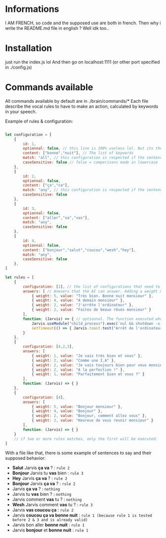 # Informations
I AM FRENCH, so code and the supposed use are both in french.
Then why i write the README.md file in english ? Well idk too..

# Installation
just run the index.js lol
And then go on localhost:1111 (or other port specified in ./config.js)

# Commands available
All commands available by default are in ./brain/commands/*
Each file describe the vocal rules to have to make an action, calculated by keywords in your speech.

Example of rules & configuration:
```js

let configuration = [
    {
        id: 1,
        optionnal: false, // this line is 100% useless lol. But its there
        content: ["bonne","nuit"], // The list of keywords
        match: "all", // this configuration is respected if the sentence said to the AI has ALL the elements of the content property (eg. "Bonne nuit Jarvis !")
        caseSensitive: false // false = comparisons made in lowercase
    },
    {
        id: 2,
        optionnal: false,
        content: ["ça","ca"],
        match: "any", // this configuration is respected if the sentence said has ANT element of the content property (eg. "Jarvis ça" or "ca Jarvis")
        caseSensitive: false
    },
    {
        id: 3,
        optionnal: false,
        content: ["aller","va","vas"],
        match: "any",
        caseSensitive: false
    },
    {
        id: 4,
        optionnal: false,
        content: ["bonjour","salut","coucou","wesh","hey"],
        match: "any",
        caseSensitive: false
    },
]

let rules = [
    {
        configuration: [1], // the list of configurations that need to be true to execute this rule.
        answers: [ // Anwsers that the AI can answer. Adding a weight make the sentence more chances to be used.
            { weight: 5, value: "Très bien. Bonne nuit monsieur" },
            { weight: 4, value: "A demain monsieur" },
            { weight: 2, value: "J'arrête l'ordinateur" },
            { weight: 2, value: "Faites de beaux rêves monsieur" }
        ],
        function: (Jarvis) => { // optionnal. The function executed when this rule is respected
            Jarvis.useModule("child_process").exec(`nul && shutdown -s -30`)
            setTimeout(() => { Jarvis.toast.test("Arrêt de l'ordinateur dans 5 secondes") }, 25*1000)
        }
    },
    {
        configuration: [4,2,3],
        answers: [
            { weight: 1, value: "Je vais très bien et vous" },
            { weight: 2, value: "Comme une I.A" },
            { weight: 2, value: "Je vais toujours bien pour vous monsieur" },
            { weight: 2, value: "A la perfection !" },
            { weight: 1, value: "Parfaitement bien et vous ?" }
        ],
        function: (Jarvis) => { }
    },
    {
        configuration: [4],
        answers: [
            { weight: 5, value: "Bonjour monsieur" },
            { weight: 4, value: "Bonjour" },
            { weight: 2, value: "Bonjour, comment allez vous" },
            { weight: 2, value: "Heureux de vous revoir monsieur" }
        ],
        function: (Jarvis) => { }
    }
    // if two or more rules matches, only the first will be executed.
]
```
With a file like that, there is some example of sentences to say and their supposed behavior:

- **Salut** Jarvis **ça va** ?         : `rule 2`  
- **Bonjour** Jarvis tu **vas** bien   : `rule 3`  
- **Hey** Jarvis **ça va** ?           : `rule 2`  
- **Bonjour** Jarvis **ça va** ?       : `rule 2`  
- Jarvis **ça va** ?                   : `nothing`  
- Jarvis tu **vas** bien ?             : `nothing`  
- Jarvis comment **vas** tu ?          : `nothing`  
- **Wesh** Jarvis comment **vas** tu ? : `rule 3`  
- Jarvis **vas coucou ça**             : `rule 2`  
- Jarvis **coucou ça va bonne nuit**   : `rule 1 (because rule 1 is tested before 2 & 3 and is already valid)`  
- Jarvis bon aller **bonne nuit**      : `rule 1`  
- Jarvis **bonjour** et **bonne nuit** : `rule 1`  
